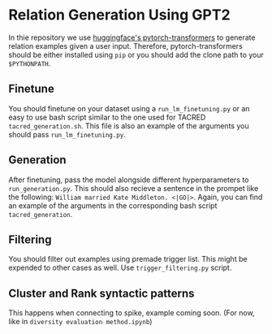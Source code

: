 # Relation Generation Using GPT2

In thie repository we use [huggingface's pytorch-transformers](https://github.com/huggingface/pytorch-transformers/) to generate relation examples given a user input. Therefore, pytorch-transformers should be either installed using `pip` or you should add the clone path to your `$PYTHONPATH`.

## Finetune

You should finetune on your dataset using a `run_lm_finetuning.py` or an easy to use bash script similar to the one used for TACRED `tacred_generation.sh`. This file is also an example of the arguments you should pass `run_lm_finetuning.py`.

## Generation

After finetuning, pass the model alongside different hyperparameters to `run_generation.py`. This should also recieve a sentence in the prompet like the following: `William married Kate Middleton. <|GO|>`. Again, you can find an example of the arguments in the corresponding bash script `tacred_generation`.

## Filtering

You should filter out examples using premade trigger list. This might be expended to other cases as well. Use `trigger_filtering.py` script.

## Cluster and Rank syntactic patterns

This happens when connecting to spike, example coming soon. (For now, like in `diversity evaluation method.ipynb`)